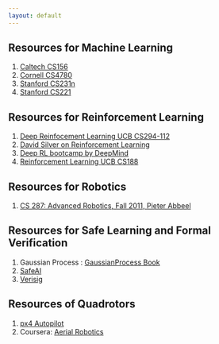 ```yaml
---
layout: default
---
```


## Resources for Machine Learning

1. [Caltech CS156](https://www.youtube.com/playlist?list=PLD63A284B7615313A)
2. [Cornell CS4780](https://www.youtube.com/playlist?list=PLl8OlHZGYOQ7bkVbuRthEsaLr7bONzbXS)
3. [Stanford CS231n](https://www.youtube.com/watch?v=vT1JzLTH4G4&list=PLC1qU-LWwrF64f4QKQT-Vg5Wr4qEE1Zxk)
4. [Stanford CS221](https://web.stanford.edu/class/cs221/)


## Resources for Reinforcement Learning

1. [Deep Reinfocement Learning UCB CS294-112](http://rll.berkeley.edu/deeprlcourse/)
2. [David Silver on Reinforcement Learning](https://www.youtube.com/playlist?list=PLqYmG7hTraZDM-OYHWgPebj2MfCFzFObQ)
3. [Deep RL bootcamp by DeepMind](https://sites.google.com/view/deep-rl-bootcamp/lecturess)
4. [Reinforcement Learning UCB CS188](https://www.youtube.com/playlist?list=PLIeooNSdhQE5kRrB71yu5yP9BRCJCSbMt)


## Resources for Robotics

1. [CS 287: Advanced Robotics, Fall 2011, Pieter Abbeel](https://people.eecs.berkeley.edu/~pabbeel/cs287-fa11/)

## Resources for Safe Learning and Formal Verification

1. Gaussian Process : [GaussianProcess Book](http://www.gaussianprocess.org/gpml/chapters/RW.pdf)
2. [SafeAI](http://safeai.ethz.ch/)
3. [Verisig](https://github.com/Verisig/verisig)

## Resources of Quadrotors

1. [px4 Autopilot](http://dev.px4.io/en/)
2. Coursera: [Aerial Robotics](https://www.coursera.org/learn/robotics-flight)

